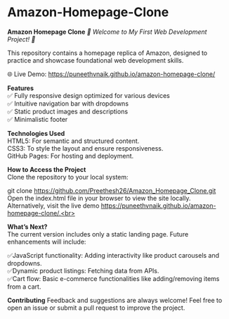 # Amazon-Homepage-Clone
**Amazon Homepage Clone**
*🚀 Welcome to My First Web Development Project! 🚀*

This repository contains a homepage replica of Amazon, designed to practice and showcase foundational web development skills.

🌐 Live Demo: https://puneethvnaik.github.io/amazon-homepage-clone/<br>

**Features**<br>
✅ Fully responsive design optimized for various devices<br>
✅ Intuitive navigation bar with dropdowns<br>
✅ Static product images and descriptions<br>
✅ Minimalistic footer

**Technologies Used**<br>
HTML5: For semantic and structured content.<br>
CSS3: To style the layout and ensure responsiveness.<br>
GitHub Pages: For hosting and deployment.

**How to Access the Project**<br>
Clone the repository to your local system:

git clone https://github.com/Preethesh26/Amazon_Homepage_Clone.git
Open the index.html file in your browser to view the site locally.
Alternatively, visit the live demo https://puneethvnaik.github.io/amazon-homepage-clone/.<br>

**What’s Next?**<br>
The current version includes only a static landing page. Future enhancements will include:<br>

✅JavaScript functionality: Adding interactivity like product carousels and dropdowns.<br>
✅Dynamic product listings: Fetching data from APIs.<br>
✅Cart flow: Basic e-commerce functionalities like adding/removing items from a cart.<br>

**Contributing**
Feedback and suggestions are always welcome! Feel free to open an issue or submit a pull request to improve the project.
